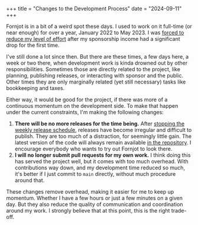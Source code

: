 +++
title = "Changes to the Development Process"
date = "2024-09-11"
+++

Fornjot is in a bit of a weird spot these days. I used to work on it full-time (or near enough) for over a year, January 2022 to May 2023. I was [forced to reduce my level of effort](/blog/a-new-direction/) after my sponsorship income had a significant drop for the first time.

I've still done a lot since then. But there are these times, a few days here, a week or two there, when development work is kinda drowned out by other responsibilities. Sometimes those are directly related to the project, like planning, publishing releases, or interacting with sponsor and the public. Other times they are only marginally related (yet still necessary) tasks like bookkeeping and taxes.

Either way, it would be good for the project, if there was more of a continuous momentum on the development side. To make that happen under the current constraints, I'm making the following changes:

1. **There will be no more releases for the time being.** After [stopping the weekly release schedule](/blog/weekly-release/2023-w19/), releases have become irregular and difficult to publish. They are too much of a distraction, for seemingly little gain. The latest version of the code will always remain available [in the repository](https://github.com/hannobraun/fornjot). I encourage everybody who wants to try out Fornjot to look there.
2. **I will no longer submit pull requests for my own work.** I think doing this has served the project well, but it comes with too much overhead. With contributions way down, and my development time reduced so much, it's better if I just commit to `main` directly, without much procedure around that.

These changes remove overhead, making it easier for me to keep up momentum. Whether I have a few hours or just a few minutes on a given day. But they also reduce the quality of communication and coordination around my work. I strongly believe that at this point, this is the right trade-off.
